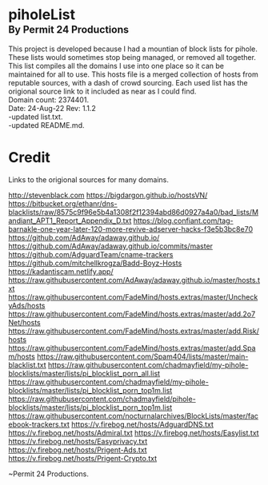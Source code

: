 # piholeList <br /> <sub> <sub> By Permit 24 Productions 

This project is developed because I had a mountian
of block lists for pihole. These lists would sometimes stop being 
managed, or removed all together. This list compiles all the 
domains I use into one place so it can be maintained for all 
to use. This hosts file is a merged collection of hosts 
from reputable sources, with a dash of crowd sourcing. Each used 
list has the origional source link to it included as near as I 
could find.<br />
Domain count: 2374401.<br />
Date: 24-Aug-22 Rev: 1.1.2<br />
-updated list.txt.<br />
-updated README.md.<br />

# Credit
Links to the origional sources for many domains.

http://stevenblack.com
https://bigdargon.github.io/hostsVN/
https://bitbucket.org/ethanr/dns-blacklists/raw/8575c9f96e5b4a1308f2f12394abd86d0927a4a0/bad_lists/Mandiant_APT1_Report_Appendix_D.txt
https://blog.confiant.com/tag-barnakle-one-year-later-120-more-revive-adserver-hacks-f3e5b3bc8e70
https://github.com/AdAway/adaway.github.io/
https://github.com/AdAway/adaway.github.io/commits/master
https://github.com/AdguardTeam/cname-trackers
https://github.com/mitchellkrogza/Badd-Boyz-Hosts
https://kadantiscam.netlify.app/
https://raw.githubusercontent.com/AdAway/adaway.github.io/master/hosts.txt
https://raw.githubusercontent.com/FadeMind/hosts.extras/master/UncheckyAds/hosts
https://raw.githubusercontent.com/FadeMind/hosts.extras/master/add.2o7Net/hosts
https://raw.githubusercontent.com/FadeMind/hosts.extras/master/add.Risk/hosts
https://raw.githubusercontent.com/FadeMind/hosts.extras/master/add.Spam/hosts
https://raw.githubusercontent.com/Spam404/lists/master/main-blacklist.txt
https://raw.githubusercontent.com/chadmayfield/my-pihole-blocklists/master/lists/pi_blocklist_porn_all.list
https://raw.githubusercontent.com/chadmayfield/my-pihole-blocklists/master/lists/pi_blocklist_porn_top1m.list
https://raw.githubusercontent.com/chadmayfield/pihole-blocklists/master/lists/pi_blocklist_porn_top1m.list
https://raw.githubusercontent.com/nocturnalarchives/BlockLists/master/facebook-trackers.txt
https://v.firebog.net/hosts/AdguardDNS.txt
https://v.firebog.net/hosts/Admiral.txt
https://v.firebog.net/hosts/Easylist.txt
https://v.firebog.net/hosts/Easyprivacy.txt
https://v.firebog.net/hosts/Prigent-Ads.txt
https://v.firebog.net/hosts/Prigent-Crypto.txt

~Permit 24 Productions. 
